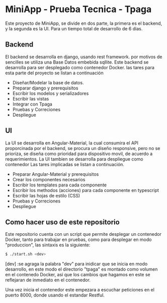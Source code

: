 # MiniApp - Prueba Tecnica - Tpaga
Este proyecto de MiniApp, se divide en dos parte, la primera es el backend,
y la segunda es la UI. Para un tiempo total de desarrollo de 6 dias.

## Backend
El backend se desarrolla en django, usando rest framework. por motivos de
sencilles se utiliza una Base Datos embebida sqllite. Este backend se desarrolla
para ser desplegado como contenedor Docker. las tares para esta parte del proyecto
se listan a continuación

* Diseñar/Modelar la base de datos.
* Preparar django y prerequisitos
* Escribir los modelos y serializadores
* Escribir las vistas
* Integrar con Tpaga
* Pruebas y Correciones
* Despliegue

## UI
La UI se desarrolla en Angular-Material, la cual consumira el API proporcinada
por el backend, se procura un diseño responsive, pero no se prioriza, se diseña como
prioridad para dispositivo movil, de acuerdo a requerimientos. La UI tambien se desarrolla
para despliegue como contenedor  Las tares implicadas
se listan a continuación.

* Preparar Angular-Material y prerequisitos
* Crear los componentes necesarios
* Escribir los templates para cada componente
* Escribir los methodos (acciones) para cada componente en typescript
* Escribir las hojas de estilo (CSS)
* Pruebas y Correciones
* Despliegue


## Como hacer uso de este repositorio
Este repositorio cuenta con un script que permite desplegar un contenedor Docker, tanto para
trabajar en pruebas, como para desplegar en modo "produccion", las sintaxis es la siguiente:

```sh
$ ./start.sh <dev>
```
[dev] :se agraga la palabra "dev" para inidicar que se inicia en modo desarrollo, en este modo el directorio "tpaga" es montado
como volumen en el contenedo Docker, así que los cambios que hagamos en este se reflejaran de inmediato en el contenedor.

Una vez inicia el contenedor este empezara a escuchar peticiones en el puerto 8000, donde usando el estandar Restful.
